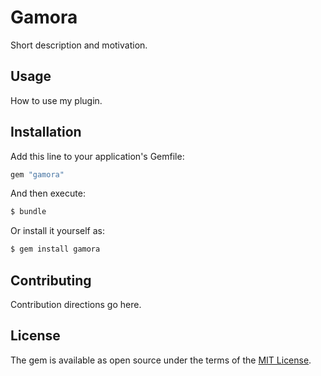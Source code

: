 # Gamora
Short description and motivation.

## Usage
How to use my plugin.

## Installation
Add this line to your application's Gemfile:

```ruby
gem "gamora"
```

And then execute:
```bash
$ bundle
```

Or install it yourself as:
```bash
$ gem install gamora
```

## Contributing
Contribution directions go here.

## License
The gem is available as open source under the terms of the [MIT License](https://opensource.org/licenses/MIT).

